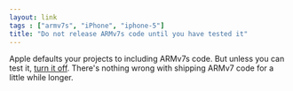 ```yaml
---
layout: link
tags : ["armv7s", "iPhone", "iphone-5"]
title: "Do not release ARMv7s code until you have tested it"
---
```

Apple defaults your projects to including ARMv7s code. But unless you can test it, [turn it off][1]. There's nothing wrong with shipping ARMv7 code for a little while longer.

[1]: http://wanderingcoder.net/2012/09/16/no-armv7s-til-tested/